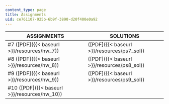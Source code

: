 ```yaml
---
content_type: page
title: Assignments
uid: ce761107-925b-6b9f-3890-d20f400e0a92
---
```


| ASSIGNMENTS | SOLUTIONS |
| --- | --- |
| #7 ([PDF]({{< baseurl >}}/resources/hw_7)) | ([PDF]({{< baseurl >}}/resources/ps7_sol)) |
| #8 ([PDF]({{< baseurl >}}/resources/hw_8)) | ([PDF]({{< baseurl >}}/resources/ps8_sol)) |
| #9 ([PDF]({{< baseurl >}}/resources/hw_9)) | ([PDF]({{< baseurl >}}/resources/ps9_sol)) |
| #10 ([PDF]({{< baseurl >}}/resources/hw_10)) |